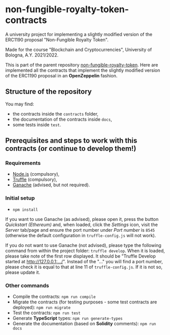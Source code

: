# non-fungible-royalty-token-contracts
A university project for implementing a slightly modified version of the ERC1190 proposal "Non-Fungible Royalty Token".

Made for the course "Blockchain and Cryptocurrencies", University of Bologna, A.Y. 2021/2022.

This is part of the parent repository [non-fungible-royalty-token](https://github.com/TommasoAzz/non-fungible-royalty-token).
Here are implemented all the contracts that implement the slightly modified version of the ERC1190 proposal in an **OpenZeppelin** fashion.

## Structure of the repository
You may find:

- the contracts inside the `contracts` folder,
- the documentation of the contracts inside `docs`,
- some tests inside `test`.

## Prerequisites and steps to work with this contracts (or continue to develop them!)
### Requirements

- [Node.js](https://nodejs.org/en/) (compulsory),
- [Truffle](https://trufflesuite.com/tutorial/index.html#setting-up-the-development-environment) (compulsory),
- [Ganache](https://trufflesuite.com/ganache/) (advised, but not required).

### Initial setup

- `npm install`

If you want to use Ganache (as advised), please open it, press the button *Quickstart (Ethereum)* and, when loaded, click the *Settings* icon, visit the *Server* tab/page and ensure the port number under *Port number* is `8545` (otherwise the default configuration in `truffle-config.js` will not work).

If you do not want to use Ganache (not advised), please type the following command from within the project folder: `truffle develop`.
When it is loaded, please take note of the first row displayed. It should be "Truffle Develop started at http://127.0.0.1:.../".
Instead of the "..." you will find a port number, please check it is equal to that at line 11 of `truffle-config.js`. If it is not so, please update it.

### Other commands

- Compile the contracts: `npm run compile`
- Migrate the contracts (for testing purposes - some test contracts are deployed): `npm run migrate`
- Test the contracts: `npm run test`
- Generate **TypeScript** types: `npm run generate-types`
- Generate the documentation (based on **Solidity** comments): `npm run docs`

